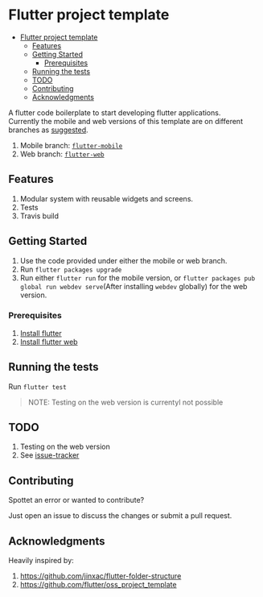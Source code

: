 # Flutter project template

- [Flutter project template](#flutter-project-template)
	- [Features](#features)
	- [Getting Started](#getting-started)
		- [Prerequisites](#prerequisites)
	- [Running the tests](#running-the-tests)
	- [TODO](#todo)
	- [Contributing](#contributing)
	- [Acknowledgments](#acknowledgments)

A flutter code boilerplate to start developing flutter applications.  
Currently the mobile and web versions of this template are on different branches as [suggested](https://github.com/flutter/flutter_web/blob/master/docs/migration_guide.md).

1. Mobile branch: [`flutter-mobile`](https://github.com/daniel-vera-g/flutter_project_template/tree/flutter-mobile)
1. Web branch: [`flutter-web`](https://github.com/daniel-vera-g/flutter_project_template/tree/flutter-web)

## Features

1. Modular system with reusable widgets and screens.
2. Tests
3. Travis build

## Getting Started

1. Use the code provided under either the mobile or web branch.
2. Run `flutter packages upgrade`
3. Run either `flutter run` for the mobile version, or `flutter packages pub global run webdev serve`(After installing `webdev` globally) for the web version.

### Prerequisites

1. [Install flutter](https://flutter.dev/docs/get-started/install)
2. [Install flutter web](https://github.com/flutter/flutter_web/)

## Running the tests

Run `flutter test`

> NOTE: Testing on the web version is currentyl not possible

## TODO

1. Testing on the web version
2. See [issue-tracker](https://github.com/daniel-vera-g/flutter_project_template/issues?q=is%3Aissue+is%3Aopen+sort%3Aupdated-desc)

## Contributing

Spottet an error or wanted to contribute?  

Just open an issue to discuss the changes or submit a pull request.

## Acknowledgments

Heavily inspired by:

1. <https://github.com/jinxac/flutter-folder-structure>
2. <https://github.com/flutter/oss_project_template>